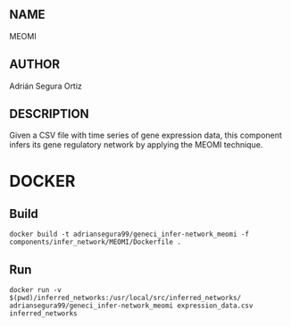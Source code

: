 ## NAME

MEOMI

## AUTHOR

Adrián Segura Ortiz

## DESCRIPTION

Given a CSV file with time series of gene expression data, this component infers its gene regulatory network by applying the MEOMI technique.

# DOCKER

## Build

```
docker build -t adriansegura99/geneci_infer-network_meomi -f components/infer_network/MEOMI/Dockerfile .
```

## Run

```
docker run -v $(pwd)/inferred_networks:/usr/local/src/inferred_networks/ adriansegura99/geneci_infer-network_meomi expression_data.csv inferred_networks
```
